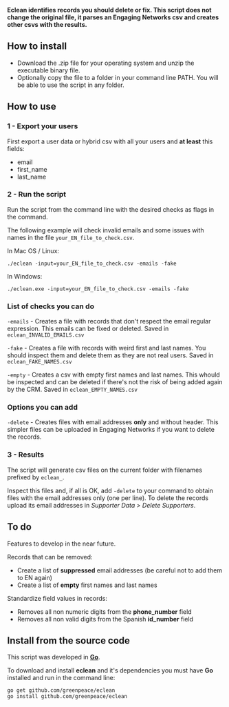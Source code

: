 **Eclean identifies records you should delete or fix. This script does not change the original file, it parses an Engaging Networks csv and creates other csvs with the results.**

## How to install

* Download the .zip file for your operating system and unzip the executable binary file.
* Optionally copy the file to a folder in your command line PATH. You will be able to use the script in any folder.


## How to use

### 1 - Export your users

First export a user data or hybrid csv with all your users and **at least** this fields:
* email
* first_name
* last_name 

### 2 - Run the script

Run the script from the command line with the desired checks as flags in the command. 

The following example will check invalid emails and some issues with names in the file `your_EN_file_to_check.csv`.

In Mac OS / Linux:

```
./eclean -input=your_EN_file_to_check.csv -emails -fake
```

In Windows: 

```
./eclean.exe -input=your_EN_file_to_check.csv -emails -fake
```

### List of checks you can do

`-emails` - Creates a file with records that don't respect the email regular expression. This emails can be fixed or deleted. Saved in `eclean_INVALID_EMAILS.csv`

`-fake` - Creates a file with records with weird first and last names. You should inspect them and delete them as they are not real users. Saved in `eclean_FAKE_NAMES.csv`

`-empty` - Creates a csv with empty first names and last names. This whould be inspected and can be deleted if there's not the risk of being added again by the CRM. Saved in `eclean_EMPTY_NAMES.csv`


### Options you can add

`-delete` - Creates files with email addresses **only** and without header. This simpler files can be uploaded in Engaging Networks if you want to delete the records.   

### 3 - Results

The script will generate csv files on the current folder with filenames prefixed by `eclean_`. 

Inspect this files and, if all is OK, add `-delete` to your command to obtain files with the email addresses only (one per line). To delete the records upload its email addresses in *Supporter Data &gt; Delete Supporters*.

## To do

Features to develop in the near future.

Records that can be removed:

* Create a list of **suppressed** email addresses (be careful not to add them to EN again)
* Create a list of **empty** first names and last names

Standardize field values in records:

* Removes all non numeric digits from the **phone_number** field
* Removes all non valid digits from the Spanish **id_number** field

## Install from the source code

This script was developed in **[Go](https://golang.org/)**.

To download and install **eclean** and it's dependencies you must have **Go** installed and run in the command line:

```
go get github.com/greenpeace/eclean
go install github.com/greenpeace/eclean
```

